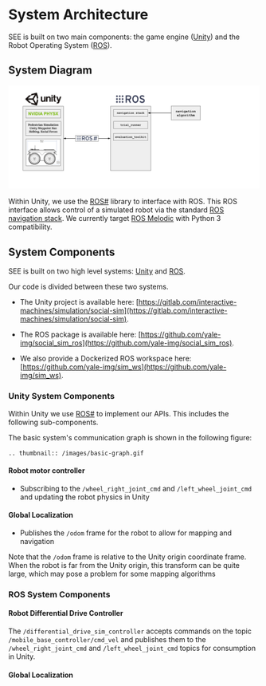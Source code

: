 # System Architecture

SEE is built on two main components: the game engine ([Unity](https://unity.com/)) and the Robot Operating System ([ROS](https://www.ros.org/)).

## System Diagram

[//]: # (https://docs.google.com/drawings/d/12CaVboBZzEckTj1h_3wNi6LnWkprf9ADrQncQnYaM68/edit)
![System Diagram](/images/see_system_diagram.png)

Within Unity, we use the [ROS#](https://github.com/siemens/ros-sharp) library to interface with ROS. This ROS interface allows control of a simulated robot via the standard [ROS navigation stack](http://wiki.ros.org/navigation). We currently target [ROS Melodic](http://wiki.ros.org/melodic) with Python 3 compatibility.

## System Components

SEE is built on two high level systems: [Unity](https://unity.com/) and [ROS](https://www.ros.org/).

Our code is divided between these two systems.

- The Unity project is available here: [https://gitlab.com/interactive-machines/simulation/social-sim](https://gitlab.com/interactive-machines/simulation/social-sim).

- The ROS package is available here: [https://github.com/yale-img/social_sim_ros](https://github.com/yale-img/social_sim_ros).

- We also provide a Dockerized ROS workspace here: [https://github.com/yale-img/sim_ws](https://github.com/yale-img/sim_ws).

### Unity System Components

Within Unity we use [ROS#](https://github.com/siemens/ros-sharp) to implement our APIs. This includes the following sub-components.

The basic system's communication graph is shown in the following figure:

```eval_rst
.. thumbnail:: /images/basic-graph.gif
```


#### Robot motor controller

- Subscribing to the `/wheel_right_joint_cmd` and `/left_wheel_joint_cmd` and updating the robot physics in Unity

#### Global Localization

- Publishes the `/odom` frame for the robot to allow for mapping and navigation

Note that the `/odom` frame is relative to the Unity origin coordinate frame. When the robot is far from the Unity origin, this transform can be quite large, which may pose a problem for some mapping algorithms

####

### ROS System Components

#### Robot Differential Drive Controller

The `/differential_drive_sim_controller` accepts commands on the topic `/mobile_base_controller/cmd_vel` and publishes them to the `/wheel_right_joint_cmd` and `/left_wheel_joint_cmd` topics for consumption in Unity.

#### Global Localization
